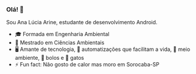 ### Olá! 👋

Sou Ana Lúcia Arine, estudante de desenvolvimento Android.  

- 🎓 Formada em Engenharia Ambiental
- 🔬 Mestrado em Ciências Ambientais
- 🖥️ Amante de tecnologia, 🤖 automatizações que facilitam a vida, 🌱 meio ambiente, 🍰 bolos e 🐾 gatos
- ⚡ Fun fact: Não gosto de calor mas moro em Sorocaba-SP
